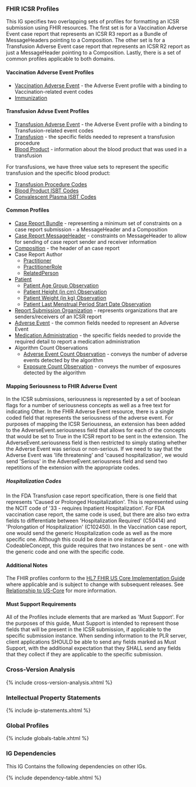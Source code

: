 ### FHIR ICSR Profiles
This IG specifies two overlapping sets of profiles for formatting an ICSR submission using FHIR resources.  The first set is for a Vaccination Adverse Event case report that represents an ICSR R3 report as a Bundle of MessageHeaders pointing to a Composition.  The other set is for a Transfusion Adverse Event case report that represents an ICSR R2 report as just a MessageHeader pointing to a Composition.  Lastly, there is a set of common profiles applicable to both domains.

#### Vaccination Adverse Event Profiles
* [Vaccination Adverse Event](StructureDefinition-vaccination-adverseevent.html) - the Adverse Event profile with a binding to Vaccination-related event codes
* [Immunization](StructureDefinition-icsr-immunization.html)

#### Transfusion Advse Event Profiles
* [Transfusion Adverse Event](StructureDefinition-transfusion-adverseevent.html) - the Adverse Event profile with a binding to Transfusion-related event codes
* [Transfusion](StructureDefinition-icsr-transfusion.html) - the specific fields needed to represent a transfusion procedure
* [Blood Product](StructureDefinition-icsr-bloodproduct.html) - information about the blood product that was used in a transfusion

For transfusions, we have three value sets to represent the specific transfusion and the specific blood product:

* [Transfusion Procedure Codes](ValueSet-TransfusionProcedureCodeVS.html)
* [Blood Product ISBT Codes](ValueSet-ISBTBloodProductCodeVS.html)
* [Convalescent Plasma ISBT Codes](ValueSet-ISBTConvalescentPlasmaCodeVS.html)

#### Common Profiles
* [Case Report Bundle](StructureDefinition-icsr-bundle.html) - representing a minimum set of constraints on a case report submission - a MessageHeader and a Composition
* [Case Report MessageHeader](StructureDefinition-icsr-messageheader.html) - constraints on MessageHeader to allow for sending of case report sender and receiver information
* [Composition](StructureDefinition-icsr-composition.html) - the header of an case report
* Case Report Author
  * [Practitioner](StructureDefinition-icsr-authorpractitioner.html)
  * [PractitionerRole](StructureDefinition-icsr-authorpractitionerrole.html)
  * [RelatedPerson](StructureDefinition-icsr-authorrelatedperson.html)
* [Patient](StructureDefinition-icsr-patient.html)
  * [Patient Age Group Observation](StructureDefinition-icsr-patientagegroup.html)
  * [Patient Height (in cm) Observation](StructureDefinition-icsr-patientheight.html)
  * [Patient Weight (in kg) Observation](StructureDefinition-icsr-patientweight.html)
  * [Patient Last Menstrual Period Start Date Observation](StructureDefinition-icsr-patientlastmenstrualperiod.html)
* [Report Submission Organization](StructureDefinition-icsr-messageorganization.html) - represents organizations that are senders/receivers of an ICSR report
* [Adverse Event](StructureDefinition-icsr-adverseevent.html) - the common fields needed to represent an Adverse Event
* [Medication Administration](StructureDefinition-icsr-medicationadministration.html) - the specific fields needed to provide the required detail to report a medication administration
* Algorithm Count Observations
  * [Adverse Event Count Observation](StructureDefinition-icsr-aecountobservation.html) - conveys the number of adverse events detected by the algorithm
  * [Exposure Count Observation](StructureDefinition-icsr-exposurecountobservation.html) - conveys the number of exposures detected by the algorithm

#### Mapping Seriousness to FHIR Adverse Event
In the ICSR submissions, seriousness is represented by a set of boolean flags for a number of seriousness concepts as well as a free text for indicating Other.  In the FHIR Adverse Event resource, there is a single coded field that represents the seriousness of the adverse event.  For purposes of mapping the ICSR Seriousness, an extension has been added to the AdverseEvent.seriousness field that allows for each of the concepts that would be set to True in the ICSR report to be sent in the extension.  The AdverseEvent.seriousness field is then restricted to simply stating whether the Adverse Event was serious or non-serious.  If we need to say that the Adverse Event was 'life threatening' and 'caused hospitalization', we would send 'Serious' in the AdverseEvent.seriousness field and send two repetitions of the extension with the appropriate codes.

##### Hospitalization Codes
In the FDA Transfusion case report specification, there is one field that represents 'Caused or Prolonged Hospitalization'.  This is represented using the NCIT code of '33 - requires Inpatient Hospitalization'.  For FDA vaccination case report, the same code is used, but there are also two extra fields to differentiate between 'Hospitalization Required' (C50414) and 'Prolongation of Hospitalization' (C102450).  In the Vaccination case report, one would send the generic Hospitalization code as well as the more specific one.  Although this could be done in one instance of a CodeableConcept, this guide requires that two instances be sent - one with the generic code and one with the specific code.

#### Additional Notes
The FHIR profiles conform to the [HL7 FHIR US Core Implementation Guide]({{site.data.fhir.hl7_fhir_us_core}}) where applicable and is subject to change with subsequent releases.  See [Relationship to US-Core](relationship_to_us-core.html) for more information.

#### Must Support Requirements
All of the Profiles include elements that are marked as 'Must Support'.  For the purposes of this guide, Must Support is intended to represent those fields that will be present in the ICSR submission, if applicable to the specific submission instance.  When sending information to the PLR server, client applications SHOULD be able to send any fields marked as Must Support, with the additional expectation that they SHALL send any fields that they collect if they are applicable to the specific submission. 

### Cross-Version Analysis
{% include cross-version-analysis.xhtml %}

### Intellectual Property Statements
{% include ip-statements.xhtml %}

### Global Profiles

{% include globals-table.xhtml %}

### IG Dependencies

This IG Contains the following dependencies on other IGs.

{% include dependency-table.xhtml %}